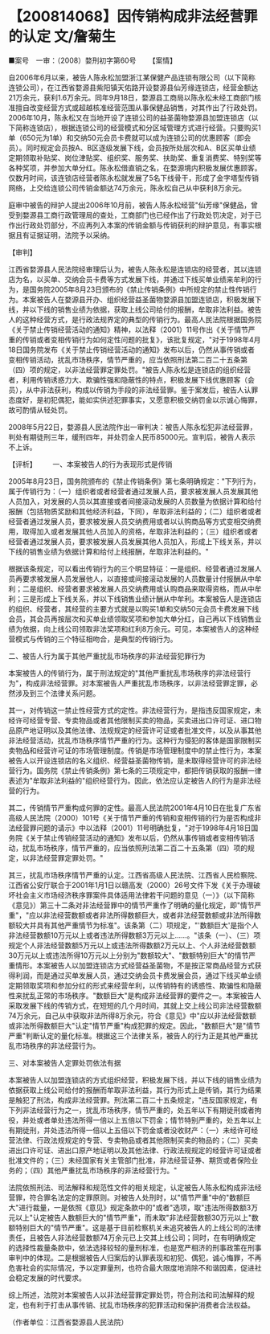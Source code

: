 # 【200814068】因传销构成非法经营罪的认定 文/詹菊生

■案号　一审：（2008）婺刑初字第60号 　　【案情】

自2006年6月以来，被告人陈永松加盟浙江某保健产品连锁有限公司（以下简称连锁公司），在江西省婺源县紫阳镇天佑路开设婺源县仙芳缘连锁店，经营金额达21万余元，获利1.6万余元。同年9月18日，婺源县工商局以陈永松未经工商部门核准擅自改变经营方式或超越核准经营范围从事保健品销售，对其作出了行政处罚。2006年10月，陈永松又在当地开设了连锁公司的益圣菌物婺源县加盟连锁店（以下简称连锁店），根据连锁公司的经营模式和分区域管理方式进行经营。只要购买1单（650元为1单）和交纳50元会员卡费就可以成为连锁公司的优惠顾客（即会员）。同时规定会员按A、B区逐级发展下线，会员按所处层次和A、B区买单业绩定期领取补贴奖、岗位津贴奖、组织奖、服务奖、扶助奖、重复消费奖、特别奖等各种奖项，并参加大单分红。陈永松借直销之名，在婺源境内积极发展优惠顾客。仅数月时间，该连锁店经营者陈永松就发展了5名下线骨干，形成了金字塔型传销网络，上交给连锁公司传销金额达74万余元，陈永松自己从中获利8万余元。

庭审中被告的辩护人提出2006年10月前，被告人陈永松经营"仙芳缘"保健品，曾受到婺源县工商行政管理局的查处，工商部门也已经作出了行政处罚决定，对于已作出行政处罚部分，不应再列入本案的传销金额与传销获利的辩护意见，有事实根据且有证据证明，法院予以采纳。

【审判】

江西省婺源县人民法院经审理后认为，被告人陈永松是连锁店的经营者，其以连锁店为名，以买单、交纳会员卡费等方式发展下线，并通过下线买单业绩来牟利的行为，是国务院2005年8月23日颁布的《禁止传销条例》中所规定的禁止性传销行为。本案被告人在婺源县开办、组织经营益圣菌物婺源县加盟连锁店，积极发展下线，并以下线的销售业绩为依据，获取上线公司给付的报酬，牟取非法利益。被告人的这种经营方式，是行政法规界定的典型的传销行为。最高人民法院根据国务院《关于禁止传销经营活动的通知》精神，以法释（2001）11号作出《关于情节严重的传销或者变相传销行为如何定性问题的批复》，该批复规定，"对于1998年4月18日国务院发布《关于禁止传销经营活动的通知》发布以后，仍然从事传销或者变相传销活动，扰乱市场秩序，情节严重的，应当依照刑法第二百二十五条第（四）项的规定，以非法经营罪定罪处罚。"被告人陈永松是连锁店的组织经营者，利用传销诱惑力大、欺骗性强和隐蔽性的特点，积极发展下线优惠顾客（会员），从中非法获利，构成以传销为手段的非法经营罪。鉴于案发后，被告人认罪态度好，是初犯偶犯，能如实供述犯罪事实，又愿意积极交纳罚金以示诚心悔罪，故可酌情从轻处罚。

2008年5月22日，婺源县人民法院作出一审判决：被告人陈永松犯非法经营罪，判处有期徒刑三年，缓刑四年，并处罚金人民币85000元。宣判后，被告人表示不上诉。

【评析】 　　一、本案被告人的行为表现形式是传销

2005年8月23日，国务院颁布的《禁止传销条例》第七条明确规定："下列行为，属于传销行为：（一）组织者或者经营者通过发展人员，要求被发展人员发展其他人员加入，对发展的人员以其直接或者间接滚动发展的人员数量为依据计算和给付报酬（包括物质奖励和其他经济利益，下同），牟取非法利益的；（二）组织者或者经营者通过发展人员，要求被发展人员交纳费用或者以认购商品等方式变相交纳费用，取得加入或者发展其他人员加入的资格，牟取非法利益的；（三）组织者或者经营者通过发展人员，要求被发展人员发展其他人员加入，形成上下线关系，并以下线的销售业绩为依据计算和给付上线报酬，牟取非法利益的。"

根据该条规定，可以看出传销行为的三个明显特征：一是组织、经营者通过发展人员再要求被发展人员发展他人，以直接或间接滚动发展的人员数量计付报酬从中牟利；二是组织、经营者要求被发展人员交纳费用或认购商品来取得资格，而从中牟利；三是形成上下线关系，并以下线销售业绩计酬从中牟利。本案被告人是连锁店的组织、经营者，其经营的主要方式就是以购买1单和交纳50元会员卡费发展下线会员，其会员再按层次和买单业绩领取奖项和参加大单分红，自己再以下线销售业绩为依据，向上线公司领取非法奖项和红利8万余元。可见，本案被告人的这种经营模式与传销的三个特征相吻合，是典型的传销行为。

二、被告人行为属于其他严重扰乱市场秩序的非法经营犯罪行为

本案被告人的传销行为，属于刑法规定的"其他严重扰乱市场秩序的非法经营行为"，构成非法经营罪。对本案被告人严重扰乱市场秩序，以非法经营罪定罪，必然涉及到三个法律关系问题。

其一，对传销这一禁止性经营方式的定性。非法经营行为，是指违反国家规定，未经许可经营专营、专卖物品或者其他限制买卖的物品，买卖进出口许可证、进口物品原产地证明以及其他法律、法规规定的经营许可证或者批准文件，以及从事其他非法经营活动，扰乱市场秩序情节严重的行为。这种行为侵犯的客体是国家限制买卖物品和经营许可证的市场管理制度。传销是市场管理制度中的禁止性行为，本案被告人以开设连锁店的名义组织、经营益圣菌物传销，是未取得经营许可的非法经营行为。国务院《禁止传销条例》第七条的三项规定中，都把传销获取的报酬一律表述为"牟取非法利益的"组织经营行为。因此，依法应认定被告人的行为是非法经营的行为。

其二，传销情节严重构成何罪的定性。最高人民法院2001年4月10日在批复广东省高级人民法院（2000）101号《关于情节严重的传销和变相传销的行为是否构成非法经营罪问题的请示》中以法释（2001）11号明确批复，"对于1998年4月18日国务院《关于禁止传销经营活动的通知》发布以后，仍然从事传销或者变相传销活动，扰乱市场秩序，情节严重的，应当依照刑法第二百二十五条第（四）项的规定，以非法经营罪定罪处罚。"

其三，扰乱市场秩序情节严重的认定。江西省高级人民法院、江西省人民检察院、江西省公安厅联合于2001年1月1日以赣高发（2000）26号文件下发《关于办理破坏社会主义市场经济秩序罪案件具体适用法律若干问题的意见（一）》（以下简称《意见》）第三十二条对非法经营罪中的情节严重作了明确的量化规定，即"情节严重"，"应以非法经营数额或者非法所得数额巨大，或者非法经营数额或非法所得数额较大并具有其他严重情节为标准"。该条第（二）项规定，"'数额巨大'是指个人非法经营数额10万元以上或者违法所得数额3万元以上......。"该条（一）、（三）项规定个人非法经营数额5万元以上或违法所得数额2万元以上、个人非法经营数额30万元以上或违法所得10万元以上分别为"数额较大"、"数额特别巨大"的情节严重情形。本案被告人以加盟连锁店方式经营益圣菌物，不是按正常商品经营方式获得利润，而是通过买单发展人员，通过交纳会员卡费发展会员，通过下线买单业绩定期领取奖项和参加分红的形式来经营牟利，以传销特有的诱惑性、欺骗性和隐蔽性来扰乱正常的市场秩序。"数额巨大"是构成非法经营罪的要件之一。本案被告人采取发展下线的传销方式，在短短的几个月时间，其就上交上线公司非法经营数额74万余元，自己从中获取非法所得8万余元，符合《意见》中"应以非法经营数额或非法所得数额巨大"认定"情节严重"构成犯罪的规定。因此，"数额巨大"是"情节严重"判断认定的量化标准。根据这三个法律关系，被告人的行为正是其他严重扰乱市场秩序的非法经营行为。

三、对本案被告人定罪处罚依法有据

本案被告人以加盟连锁店的方式组织经营，积极发展下线，并以下线的销售业绩为依据获取上线公司给付的报酬而牟取非法利益，其行为形式上是传销，其行为结果是触犯了刑法，构成非法经营罪。刑法第二百二十五条规定，"违反国家规定，有下列非法经营行为之一，扰乱市场秩序，情节严重的，处五年以下有期徒刑或者拘役，并处或者单处违法所得一倍以上五倍以下罚金；情节特别严重的，处五年以上有期徒刑，并处违法所得一倍以上五倍以下罚金或者没收财产：（一）未经许可经营法律、行政法规规定的专营、专卖物品或者其他限制买卖的物品的；（二）买卖进出口许可证、进出口原产地证明以及其他法律、行政法规规定的经营许可证或者批准文件的；（三）未经国家有关主管部门批准，非法经营证券、期货或者保险业务的；（四）其他严重扰乱市场秩序的非法经营行为。"

法院依照刑法、司法解释和规范性文件的相关规定，认定被告人陈永松构成非法经营罪，符合罪名法定的定罪原则。对被告人处刑时，以"情节严重"中的"数额巨大"进行裁量，一是依照《意见》规定条款中的"或者"选项，取"违法所得数额3万元以上"认定被告人数额巨大的"情节严重"，而未取"非法经营数额30万元以上"数额特别巨大的"情节严重"。这是基于目前检察机关未追究被告人的上线公司的法律责任，且被告人非法经营数额74万余元已上交其上线公司；同时，在有明确规定的选择性裁量条款中，依法选择较轻的量刑标准，也是宽严相济的刑事政策在刑事审判中的体现。二是根据被告人归案后的认罪表现和初犯、偶犯，诚心悔罪，不再危害社会的实际情况，予以定罪量刑，也符合最大限度地消除不和谐因素，促进社会稳定发展的时代要求。

综上所述，法院对本案被告人以非法经营罪定罪处罚，符合刑法和司法解释的规定，也有利于打击从事传销、扰乱市场秩序的犯罪活动和保护消费者合法权益。

（作者单位：江西省婺源县人民法院）